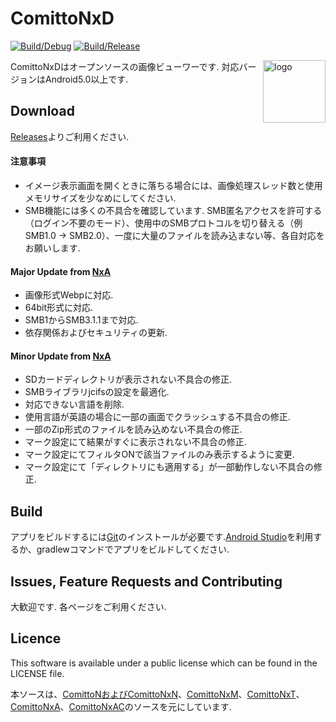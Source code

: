 # ComittoNxD

[![Build/Debug](https://github.com/8cAyqpVKio/cnxd/actions/workflows/debug.yml/badge.svg)](
https://github.com/8cAyqpVKio/cnxd/actions/workflows/debug.yml)
[![Build/Release](https://github.com/8cAyqpVKio/cnxd/actions/workflows/release-clone-versioning.yml/badge.svg)](
https://github.com/8cAyqpVKio/cnxd/actions/workflows/release-clone-versioning.yml)

<img src="app/src/main/res/drawable-hdpi/icon.png" width="100" align="right" alt="logo">

ComittoNxDはオープンソースの画像ビューワーです. 対応バージョンはAndroid5.0以上です.

## Download

[Releases](https://github.com/kdroidwin/cnxd/releases)よりご利用ください.

#### 注意事項

- イメージ表示画面を開くときに落ちる場合には、画像処理スレッド数と使用メモリサイズを少なめにしてください.
- SMB機能には多くの不具合を確認しています. SMB匿名アクセスを許可する（ログイン不要のモード）、使用中のSMBプロトコルを切り替える（例 SMB1.0 -> SMB2.0）、一度に大量のファイルを読み込まない等、各自対応をお願いします.

#### Major Update from [NxA](https://github.com/ComittoNxA/ComittoNxA/tree/1.65A20)

- 画像形式Webpに対応.
- 64bit形式に対応.
- SMB1からSMB3.1.1まで対応.
- 依存関係およびセキュリティの更新.

#### Minor Update from [NxA](https://github.com/ComittoNxA/ComittoNxA/tree/1.65A20)

- SDカードディレクトリが表示されない不具合の修正.
- SMBライブラリjcifsの設定を最適化.
- 対応できない言語を削除.
- 使用言語が英語の場合に一部の画面でクラッシュする不具合の修正.
- 一部のZip形式のファイルを読み込めない不具合の修正.
- マーク設定にて結果がすぐに表示されない不具合の修正.
- マーク設定にてフィルタONで該当ファイルのみ表示するように変更.
- マーク設定にて「ディレクトリにも適用する」が一部動作しない不具合の修正.

## Build

アプリをビルドするには[Git](https://git-scm.com/)のインストールが必要です.[Android Studio](https://developer.android.com/studio/install)を利用するか、gradlewコマンドでアプリをビルドしてください.

## Issues, Feature Requests and Contributing

大歓迎です. 各ページをご利用ください.

## Licence

This software is available under a public license which can be found in the LICENSE file.

本ソースは、[ComittoNおよびComittoNxN](https://docs.google.com/open?id=0Bzx6UxEo3Pg0SXNIQVdRVnVqemM)、[ComittoNxM](https://www.axfc.net/u/3792235)、[ComittoNxT](https://www.axfc.net/u/3978158)、[ComittoNxA](https://github.com/ComittoNxA/ComittoNxA/tree/1.65A20)、[ComittoNxAC](https://www.axfc.net/u/4059552)のソースを元にしています.
